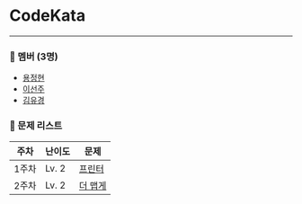 # CodeKata

---

### 👥 멤버 (3명)

- [용정현](https://github.com/yongbro)
- [이선주](https://github.com/sunjoolee)
- [김유경](https://github.com/ugaemi)

### 🤨 문제 리스트

| 주차  | 난이도   | 문제                                                                                |
|-----|-------|-----------------------------------------------------------------------------------|
| 1주차 | Lv. 2 | [프린터](https://school.programmers.co.kr/learn/courses/30/lessons/42587)    |
| 2주차 | Lv. 2 | [더 맵게](https://school.programmers.co.kr/learn/courses/30/lessons/42626)    |
